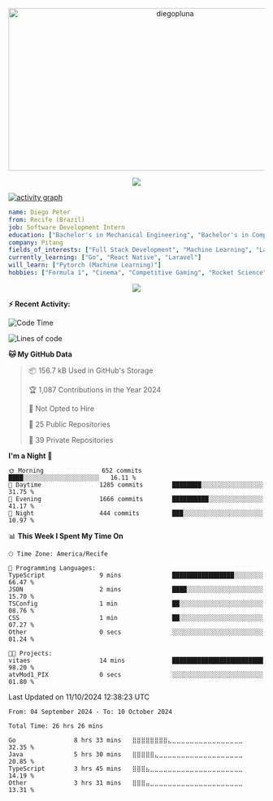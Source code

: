 <p align="center">
  <img src="https://socialify.git.ci/diegopluna/diegopluna/image?font=Inter&forks=1&issues=1&language=1&name=1&owner=1&pattern=Brick%20Wall&pulls=1&stargazers=1&theme=Dark" alt="diegopluna" width="640" height="320" />
</p>

<p align="center">
  <img src="https://github-profile-trophy.vercel.app/?username=diegopluna&theme=tokyonight&column=-1"/>
</p>

[![activity graph](https://github-readme-activity-graph.vercel.app/graph?username=diegopluna&theme=github-dark-dimmed&custom_title=diegopluna%20Activity%20Graph&hide_border=true)](https://github.com/ashutosh00710/github-readme-activity-graph)

```yaml
name: Diego Peter
from: Recife (Brazil)
job: Software Development Intern
education: ["Bachelor's in Mechanical Engineering", "Bachelor's in Computer Science"]
company: Pitang
fields_of_interests: ["Full Stack Development", "Machine Learning", "Large Language Models", "Computer Vision"]
currently_learning: ["Go", "React Native", "Laravel"]
will_learn: ["Pytorch (Machine Learning)"]
hobbies: ["Formula 1", "Cinema", "Competitive Gaming", "Rocket Science"]
```
<p align="center">
  <img src="https://music-profile.rayriffy.com/theme/dark.svg?uid=001361.7bf259d2dfb9456ca71b61612518bc5f.0128" />
</p>

**:zap: Recent Activity:**

<!--START_SECTION:activity-->
<!--END_SECTION:activity-->

<!--START_SECTION:waka-->
![Code Time](http://img.shields.io/badge/Code%20Time-26%20hrs%2026%20mins-blue)

![Lines of code](https://img.shields.io/badge/From%20Hello%20World%20I%27ve%20Written-3.6%20million%20lines%20of%20code-blue)

**🐱 My GitHub Data** 

> 📦 156.7 kB Used in GitHub's Storage 
 > 
> 🏆 1,087 Contributions in the Year 2024
 > 
> 🚫 Not Opted to Hire
 > 
> 📜 25 Public Repositories 
 > 
> 🔑 39 Private Repositories 
 > 
**I'm a Night 🦉** 

```text
🌞 Morning                652 commits         ████░░░░░░░░░░░░░░░░░░░░░   16.11 % 
🌆 Daytime                1285 commits        ████████░░░░░░░░░░░░░░░░░   31.75 % 
🌃 Evening                1666 commits        ██████████░░░░░░░░░░░░░░░   41.17 % 
🌙 Night                  444 commits         ███░░░░░░░░░░░░░░░░░░░░░░   10.97 % 
```


📊 **This Week I Spent My Time On** 

```text
🕑︎ Time Zone: America/Recife

💬 Programming Languages: 
TypeScript               9 mins              █████████████████░░░░░░░░   66.47 % 
JSON                     2 mins              ████░░░░░░░░░░░░░░░░░░░░░   15.70 % 
TSConfig                 1 min               ██░░░░░░░░░░░░░░░░░░░░░░░   08.76 % 
CSS                      1 min               ██░░░░░░░░░░░░░░░░░░░░░░░   07.27 % 
Other                    0 secs              ░░░░░░░░░░░░░░░░░░░░░░░░░   01.24 % 

🐱‍💻 Projects: 
vitaes                   14 mins             █████████████████████████   98.20 % 
atvMod1_PIX              0 secs              ░░░░░░░░░░░░░░░░░░░░░░░░░   01.80 % 
```


 Last Updated on 11/10/2024 12:38:23 UTC
<!--END_SECTION:waka-->

<!--START_SECTION:waka-simple-->

```text
From: 04 September 2024 - To: 10 October 2024

Total Time: 26 hrs 26 mins

Go                8 hrs 33 mins   ⣿⣿⣿⣿⣿⣿⣿⣿⣄⣀⣀⣀⣀⣀⣀⣀⣀⣀⣀⣀⣀⣀⣀⣀⣀   32.35 %
Java              5 hrs 30 mins   ⣿⣿⣿⣿⣿⣄⣀⣀⣀⣀⣀⣀⣀⣀⣀⣀⣀⣀⣀⣀⣀⣀⣀⣀⣀   20.85 %
TypeScript        3 hrs 45 mins   ⣿⣿⣿⣦⣀⣀⣀⣀⣀⣀⣀⣀⣀⣀⣀⣀⣀⣀⣀⣀⣀⣀⣀⣀⣀   14.19 %
Other             3 hrs 31 mins   ⣿⣿⣿⣤⣀⣀⣀⣀⣀⣀⣀⣀⣀⣀⣀⣀⣀⣀⣀⣀⣀⣀⣀⣀⣀   13.31 %
```

<!--END_SECTION:waka-simple-->
